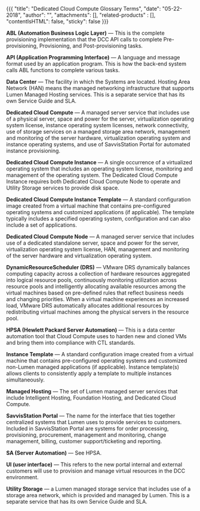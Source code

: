{{{
  "title": "Dedicated Cloud Compute Glossary Terms",
  "date": "05-22-2018",
  "author": "",
  "attachments": [],
  "related-products" : [],
  "contentIsHTML": false,
  "sticky": false
}}}

**ABL (Automation Business Logic Layer)** &mdash; This is the complete provisioning implementation that the DCC API calls to complete Pre-provisioning, Provisioning, and Post-provisioning tasks.

**API (Application Programming Interface)** &mdash; A language and message format used by an application program.  This is how the back-end system calls ABL functions to complete various tasks.

**Data Center** &mdash; The facility in which the Systems are located. Hosting Area Network (HAN) means the managed networking infrastructure that supports Lumen Managed Hosting services. This is a separate service that has its own Service Guide and SLA.

**Dedicated Cloud Compute** &mdash; A managed server service that includes use of a physical server, space and power for the server, virtualization operating system license, instance operating system licenses, network connectivity, use of storage services on a managed storage area network, management and monitoring of the server hardware, virtualization operating system and instance operating systems, and use of SavvisStation Portal for automated instance provisioning.

**Dedicated Cloud Compute Instance** &mdash; A single occurrence of a virtualized operating system that includes an operating system license, monitoring and management of the operating system. The Dedicated Cloud Compute Instance requires both Dedicated Cloud Compute Node to operate and Utility Storage services to provide disk space.

**Dedicated Cloud Compute Instance Template** &mdash; A standard configuration image created from a virtual machine that contains pre-configured operating systems and customized applications (if applicable). The template typically includes a specified operating system, configuration and can also include a set of applications.

**Dedicated Cloud Compute Node** &mdash; A managed server service that includes use of a dedicated standalone server, space and power for the server, virtualization operating system license, HAN, management and monitoring of the server hardware and virtualization operating system.

**DynamicResourceScheduler (DRS)** &mdash; VMware DRS dynamically balances computing capacity across a collection of hardware resources aggregated into logical resource pools, continuously monitoring utilization across resource pools and intelligently allocating available resources among the virtual machines based on pre-defined rules that reflect business needs and changing priorities. When a virtual machine experiences an increased load, VMware DRS automatically allocates additional resources by redistributing virtual machines among the physical servers in the resource pool.

**HPSA (Hewlett Packard Server Automation)** &mdash; This is a data center automation tool that Cloud Compute uses to harden new and cloned VMs and bring them into compliance with CTL standards.

**Instance Template** &mdash; A standard configuration image created from a virtual machine that contains pre-configured operating systems and customized non-Lumen managed applications (if applicable). Instance template(s) allows clients to consistently apply a template to multiple instances simultaneously.

**Managed Hosting** &mdash; The set of Lumen managed server services that include Intelligent Hosting, Foundation Hosting, and Dedicated Cloud Compute.

**SavvisStation Portal** &mdash; The name for the interface that ties together centralized systems that Lumen uses to provide services to customers. Included in SavvisStation Portal are systems for order processing, provisioning, procurement, management and monitoring, change management, billing, customer support/ticketing and reporting.

**SA (Server Automation)** &mdash; See HPSA.

**UI (user interface)** &mdash; This refers to the new portal internal and external customers will use to provision and manage virtual resources in the DCC environment.

**Utility Storage** &mdash; a Lumen managed storage service that includes use of a storage area network, which is provided and managed by Lumen. This is a separate service that has its own Service Guide and SLA.
